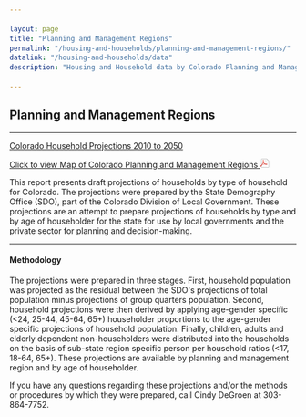 ```yaml
---

layout: page
title: "Planning and Management Regions"
permalink: "/housing-and-households/planning-and-management-regions/"
datalink: "/housing-and-households/data"
description: "Housing and Household data by Colorado Planning and Management Regions."

---
```



## Planning and Management Regions

- - -

[Colorado Household Projections 2010 to 2050](/housing-and-households/data/household-projections#household-projections)

[Click to view Map of Colorado Planning and Management Regions ![pdf](/images/page_white_acrobat.png 'download pdf file')](https://storage.googleapis.com/maps-static/PlanningManagement8x11.pdf)

This report presents draft projections of households by type of household for Colorado. The projections were prepared by the State Demography Office (SDO), part of the Colorado Division of Local Government. These projections are an attempt to prepare projections of households by type and by age of householder for the state for use by local governments and the private sector for planning and decision-making.

- - -

#### Methodology

The projections were prepared in three stages. First, household population was projected as the residual between the SDO\'s projections of total population minus projections of group quarters population. Second, household projections were then derived by applying age-gender specific (&lt;24, 25-44,  45-64, 65+) householder proportions to the age-gender specific projections of household population. Finally, children, adults and elderly dependent non-householders were distributed into the households on the basis of sub-state region specific person per household ratios (&lt;17, 18-64, 65+). These projections are available by planning and management region and by age of householder.

If you have any questions regarding these projections and/or the methods or procedures by which they were prepared, call Cindy DeGroen at 303-864-7752.

